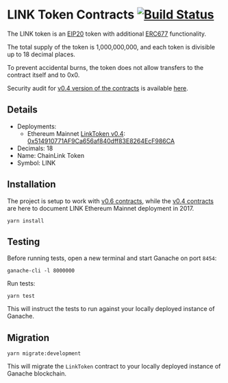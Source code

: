# LINK Token Contracts [![Build Status](https://travis-ci.org/smartcontractkit/LinkToken.svg?branch=master)](https://travis-ci.org/smartcontractkit/LinkToken)

The LINK token is an [EIP20](https://github.com/ethereum/EIPs/blob/master/EIPS/eip-20-token-standard.md) token with additional [ERC677](https://github.com/ethereum/EIPs/issues/677) functionality.

The total supply of the token is 1,000,000,000, and each token is divisible up to 18 decimal places.

To prevent accidental burns, the token does not allow transfers to the contract itself and to 0x0.

Security audit for [v0.4 version of the contracts](./contracts/v0.4/) is available [here](https://gist.github.com/Arachnid/4aa88041bd6e34835b8c0fd051245e79).

## Details

- Deployments:
  - Ethereum Mainnet [LinkToken v0.4](./flat/v0.4/LinkToken.sol): [0x514910771AF9Ca656af840dff83E8264EcF986CA](https://etherscan.io/address/0x514910771af9ca656af840dff83e8264ecf986ca)
- Decimals: 18
- Name: ChainLink Token
- Symbol: LINK

## Installation

The project is setup to work with [v0.6 contracts](./contracts/v0.6/), while the [v0.4 contracts](./contracts/v0.4/) are here to document LINK Ethereum Mainnet deployment in 2017.

```
yarn install
```

## Testing

Before running tests, open a new terminal and start Ganache on port `8454`:

```
ganache-cli -l 8000000
```

Run tests:

```
yarn test
```

This will instruct the tests to run against your locally deployed instance of Ganache.

## Migration

```
yarn migrate:development
```

This will migrate the `LinkToken` contract to your locally deployed instance of Ganache blockchain.
